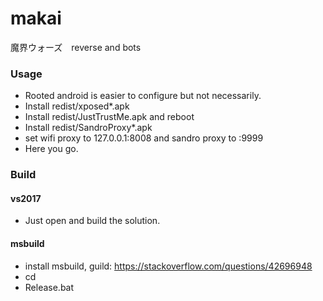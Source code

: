 # makai
魔界ウォーズ　reverse and bots

### Usage
* Rooted android is easier to configure but not necessarily.  
* Install redist/xposed*.apk
* Install redist/JustTrustMe.apk and reboot
* Install redist/SandroProxy*.apk
* set wifi proxy to 127.0.0.1:8008 and sandro proxy to <server>:9999
* Here you go.

### Build
#### vs2017
* Just open and build the solution.
#### msbuild
* install msbuild, guild: https://stackoverflow.com/questions/42696948
* cd <solution-dir>
* Release.bat
